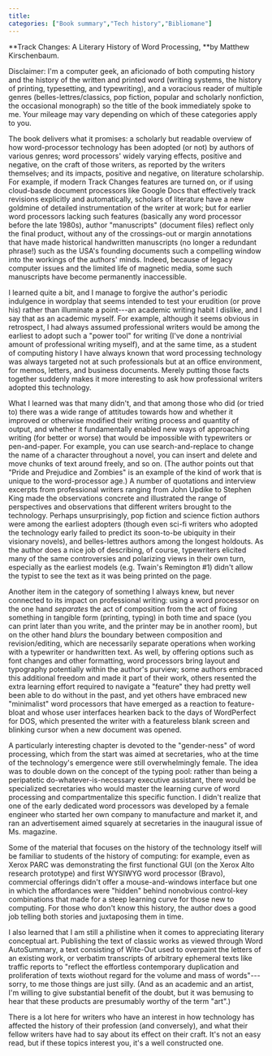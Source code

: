 ```yaml
---
title:
categories: ["Book summary","Tech history","Bibliomane"]
---
```

**Track Changes: A Literary History of Word Processing, **by Matthew Kirschenbaum.

Disclaimer: I'm a computer geek, an aficionado of both computing history and the history of the written and printed word (writing systems, the history of printing, typesetting, and typewriting), and a voracious reader of multiple genres (belles-lettres/classics, pop fiction, popular and scholarly nonfiction, the occasional monograph) so the title of the book immediately spoke to me. Your mileage may vary depending on which of these categories apply to you.

The book delivers what it promises: a scholarly but readable overview of how word-processor technology has been adopted (or not) by authors of various genres; word processors' widely varying effects, positive and negative, on the craft of those writers, as reported by the writers themselves; and its impacts, positive and negative, on literature scholarship. For example, if modern Track Changes features are turned on, or if using cloud-basde document processors like Google Docs that effectively track revisions explicitly and automatically, scholars of literature have a new goldmine of detailed instrumentation of the writer at work; but for earlier word processors lacking such features (basically any word processor before the late 1980s), author "manuscripts" (document files) reflect only the final product, without any of the crossings-out or margin annotations that have made historical handwritten manuscripts (no longer a redundant phrase!) such as the USA's founding documents such a compelling window into the workings of the authors' minds. Indeed, because of legacy computer issues and the limited life of magnetic media, some such manuscripts have become permanently inaccessible.

I learned quite a bit, and I manage to forgive the author's periodic indulgence in wordplay that seems intended to test your erudition (or prove his) rather than illuminate a point---an academic writing habit I dislike, and I say that as an academic myself. For example, although it seems obvious in retrospect, I had always assumed professional writers would be among the earliest to adopt such a "power tool" for writing (I've done a nontrivial amount of professional writing myself), and at the same time, as a student of computing history I have always known that word processing technology was always targeted not at such professionals but at an office environment, for memos, letters, and business documents. Merely putting those facts together suddenly makes it more interesting to ask how professional writers adopted this technology.

What I learned was that many didn't, and that among those who did (or tried to) there was a wide range of attitudes towards how and whether it improved or otherwise modified their writing process and quantity of output, and whether it fundamentally enabled new ways of approaching writing (for better or worse) that would be impossible with typewriters or pen-and-paper. For example, you can use search-and-replace to change the name of a character throughout a novel, you can insert and delete and move chunks of text around freely, and so on. (The author points out that "Pride and Prejudice and Zombies" is an example of the kind of work that is unique to the word-processor age.) A number of quotations and interview excerpts from professional writers ranging from John Updike to Stephen King made the observations concrete and illustrated the range of perspectives and observations that different writers brought to the technology. Perhaps unsurprisingly, pop fiction and science fiction authors were among the earliest adopters (though even sci-fi writers who adopted the technology early failed to predict its soon-to-be ubiquity in their visionary novels), and belles-lettres authors among the longest holdouts. As the author does a nice job of describing, of course, typewriters elicited many of the same controversies and polarizing views in their own turn, especially as the earliest models (e.g. Twain's Remington #1) didn't allow the typist to see the text as it was being printed on the page.

Another item in the category of something I always knew, but never connected to its impact on professional writing: using a word processor on the one hand _separates_ the act of composition from the act of fixing something in tangible form (printing, typing) in both time and space (you can print later than you write, and the printer may be in another room), but on the other hand _blurs_ the boundary between composition and revision/editing, which are necessarily separate operations when working with a typewriter or handwritten text. As well, by offering options such as font changes and other formatting, word processors bring layout and typography potentially within the author's purview; some authors embraced this additional freedom and made it part of their work, others resented the extra learning effort required to navigate a "feature" they had pretty well been able to do without in the past, and yet others have embraced new "minimalist" word processors that have emerged as a reaction to feature-bloat and whose user interfaces hearken back to the days of WordPerfect for DOS, which presented the writer with a featureless blank screen and blinking cursor when a new document was opened.

A particularly interesting chapter is devoted to the "gender-ness" of word processing, which from the start was aimed at secretaries, who at the time of the technology's emergence were still overwhelmingly female. The idea was to double down on the concept of the typing pool: rather than being a peripatetic do-whatever-is-necessary executive assistant, there would be specialized secretaries who would master the learning curve of word processing and compartmentalize this specific function. I didn't realize that one of the early dedicated word processors was developed by a female engineer who started her own company to manufacture and market it, and ran an advertisement aimed squarely at secretaries in the inaugural issue of Ms. magazine.

Some of the material that focuses on the history of the technology itself will be familiar to students of the history of computing: for example, even as Xerox PARC was demonstrating the first functional GUI (on the Xerox Alto research prototype) and first WYSIWYG word processor (Bravo), commercial offerings didn't offer a mouse-and-windows interface but one in which the affordances were "hidden" behind nonobvious control-key combinations that made for a steep learning curve for those new to computing. For those who don't know this history, the author does a good job telling both stories and juxtaposing them in time.

I also learned that I am still a philistine when it comes to appreciating literary conceptual art. Publishing the text of classic works as viewed through Word AutoSummary, a text consisting of Wite-Out used to overpaint the letters of an existing work, or verbatim transcripts of arbitrary ephemeral texts like traffic reports to "reflect the effortless contemporary duplication and proliferation of texts wiothout regard for the volume and mass of words"---sorry, to me those things are just silly. (And as an academic and an artist, I'm willing to give substantial benefit of the doubt, but it was bemusing to hear that these products are presumably worthy of the term "art".)

There is a lot here for writers who have an interest in how technology has affected the history of their profession (and conversely), and what their fellow writers have had to say about its effect on their craft. It's not an easy read, but if these topics interest you, it's a well constructed one.
